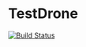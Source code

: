 # TestDrone

[![Build Status](https://cloud.drone.io/api/badges/Xenxia/TestDrone/status.svg)](https://cloud.drone.io/Xenxia/TestDrone)
